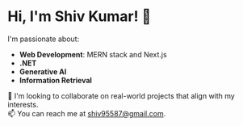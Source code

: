 # Hi, I'm Shiv Kumar! 👋

I'm passionate about:

- **Web Development**: MERN stack and Next.js
- **.NET**
- **Generative AI**
- **Information Retrieval**

💞️ I'm looking to collaborate on real-world projects that align with my interests.  
📫 You can reach me at [shiv95587@gmail.com](mailto:shiv95587@gmail.com).
